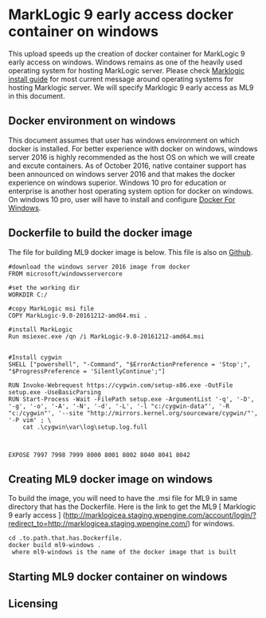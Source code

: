# MarkLogic 9 early access docker container on windows
This upload speeds up the creation of docker container for MarkLogic 9 early access on windows. Windows remains as one of the heavily used operating system for hosting MarkLogic server. Please check [Marklogic install guide](https://docs.marklogic.com/guide/installation.pdf) for most current message around operating systems for hosting Marklogic server. We will specify Marklogic 9 early access as ML9 in this document.

## Docker environment on windows
This document assumes that user has windows environment on which docker is installed. For better experience with docker on windows,  windows server 2016 is highly recommended as the host OS on which we will create and excute containers. As of October 2016, native container support has been announced on windows server 2016 and that makes the docker experience on windows superior. Windows 10 pro for education or enterprise is another host operating system option for docker on windows. On windows 10 pro, user will have to install and configure [Docker For Windows](https://docs.docker.com/docker-for-windows/).

## Dockerfile to build the docker image
The file for building ML9 docker image is below. This file is also on [Github](https://github.com/arthi-ramachandran/marklogic/blob/master/Dockerfile).
```
#download the windows server 2016 image from docker
FROM microsoft/windowsservercore

#set the working dir
WORKDIR C:/

#copy MarkLogic msi file
COPY MarkLogic-9.0-20161212-amd64.msi .

#install MarkLogic
Run msiexec.exe /qn /i MarkLogic-9.0-20161212-amd64.msi


#Install cygwin
SHELL ["powershell", "-Command", "$ErrorActionPreference = 'Stop';", "$ProgressPreference = 'SilentlyContinue';"]

RUN Invoke-Webrequest https://cygwin.com/setup-x86.exe -OutFile setup.exe -UseBasicParsing
RUN Start-Process -Wait -FilePath setup.exe -ArgumentList '-q', '-D', '-g', '-o', '-A', '-N', '-d', '-L', '-l "c:/cygwin-data"', '-R "c:/cygwin"', '--site "http://mirrors.kernel.org/sourceware/cygwin/"', '-P vim' ; \
    cat .\cygwin\var\log\setup.log.full



EXPOSE 7997 7998 7999 8000 8001 8002 8040 8041 8042
```

## Creating ML9 docker image on windows 
To build the image, you will need to have the .msi file for ML9 in same directory that has the Dockerfile. Here is the link to get the ML9 [ Marklogic 9 early access ] (http://marklogicea.staging.wpengine.com/account/login/?redirect_to=http://marklogicea.staging.wpengine.com/) for windows.

```
cd .to.path.that.has.Dockerfile.
docker build ml9-windows .
 where ml9-windows is the name of the docker image that is built
 ```
## Starting  ML9 docker container on windows

## Licensing



